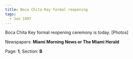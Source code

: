 ```yaml
---  
title: Boca Chita Key formal reopening  
tags:  
  - Jan 1997  
---  
```

  
Boca Chita Key formal reopening ceremony is today. [Photos]  
  
Newspapers: **Miami Morning News or The Miami Herald**  
  
Page: **1**, Section: **B** 
